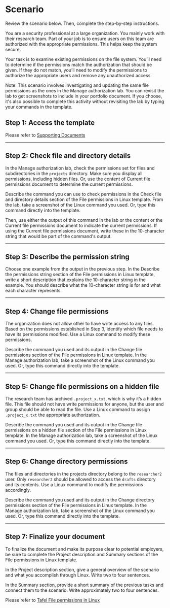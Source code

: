 # Scenario

Review the scenario below. Then, complete the step-by-step instructions.

You are a security professional at a large organization. You mainly work with their research team. Part of your job is to ensure users on this team are authorized with the appropriate permissions. This helps keep the system secure. 

Your task is to examine existing permissions on the file system. You’ll need to determine if the permissions match the authorization that should be given. If they do not match, you’ll need to modify the permissions to authorize the appropriate users and remove any unauthorized access.

Note: This scenario involves investigating and updating the same file permissions as the ones in the Manage authorization lab.  You can revisit the lab to get screenshots to include in your portfolio document. If you choose, it's also possible to complete this activity without revisiting the lab by typing your commands in the template.

## Step 1: Access the template

Please refer to [Supporting Documents](https://github.com/ericktafel1/Cybersecurity_Portfolio/tree/main/5_Linux_File_Permissions/Supporting_Documents)

--------------------------------------------------------------------------------------------------------------------------------

## Step 2: Check file and directory details

In the Manage authorization lab, check the permissions set for files and subdirectories in the ```projects``` directory. Make sure you display all permissions, including hidden files. Or, use the content of Current file permissions document to determine the current permissions. 

Describe the command you can use to check permissions in the Check file and directory details section of the File permissions in Linux template. From the lab, take a screenshot of the Linux command you used. Or, type this command directly into the template.

Then, use either the output of this command in the lab or the content or the Current file permissions document to indicate the current permissions. If using the Current file permissions document, write these in the 10-character string that would be part of the command's output.

--------------------------------------------------------------------------------------------------------------------------------

## Step 3: Describe the permission string

Choose one example from the output in the previous step. In the Describe the permissions string section of the File permissions in Linux template, write a short description that explains the 10-character string in the example. You should describe what the 10-character string is for and what each character represents.

--------------------------------------------------------------------------------------------------------------------------------

## Step 4: Change file permissions

The organization does not allow other to have write access to any files. Based on the permissions established in Step 3, identify which file needs to have its permissions modified. Use a Linux command to modify these permissions.

Describe the command you used and its output in the Change file permissions section of the File permissions in Linux template. In the Manage authorization lab, take a screenshot of the Linux command you used. Or, type this command directly into the template.

--------------------------------------------------------------------------------------------------------------------------------

## Step 5: Change file permissions on a hidden file

The research team has archived ```.project_x.txt```, which is why it’s a hidden file. This file should not have write permissions for anyone, but the user and group should be able to read the file. Use a Linux command to assign ```.project_x.txt``` the appropriate authorization.

Describe the command you used and its output in the Change file permissions on a hidden file section of the File permissions in Linux template. In the Manage authorization lab, take a screenshot of the Linux command you used. Or, type this command directly into the template.

--------------------------------------------------------------------------------------------------------------------------------

## Step 6: Change directory permissions

The files and directories in the projects directory belong to the ```researcher2``` user. Only ```researcher2``` should be allowed to access the ```drafts``` directory and its contents. Use a Linux command to modify the permissions accordingly.

Describe the command you used and its output in the Change directory permissions section of the File permissions in Linux template. In the Manage authorization lab, take a screenshot of the Linux command you used. Or, type this command directly into the template.

--------------------------------------------------------------------------------------------------------------------------------

## Step 7: Finalize your document

To finalize the document and make its purpose clear to potential employers, be sure to complete the Project description and Summary sections of the File permissions in Linux template. 

In the Project description section, give a general overview of the scenario and what you accomplish through Linux. Write two to four sentences.

In the Summary section, provide a short summary of the previous tasks and connect them to the scenario. Write approximately two to four sentences.

Please refer to [Tafel File permissions in Linux](https://github.com/ericktafel1/Cybersecurity_Portfolio/blob/main/5_Linux_File_Permissions/Tafel_File_permissions_in_Linux.pdf)
